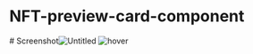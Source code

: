 ﻿# NFT-preview-card-component
﻿# Screenshot![Untitled](https://user-images.githubusercontent.com/73859922/174508626-111bd8d7-5a2d-4358-a9f5-935aced1a334.jpg)
![hover](https://user-images.githubusercontent.com/73859922/174508635-fbee36cc-2d78-4243-8284-61c4da533319.jpg)
